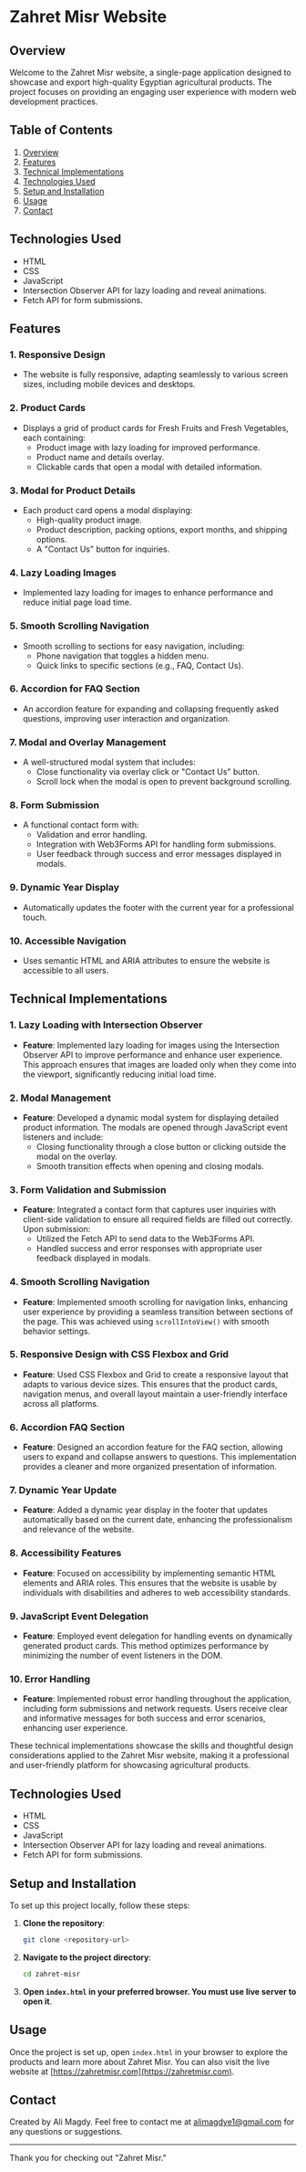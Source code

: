 # Zahret Misr Website

## Overview

Welcome to the Zahret Misr website, a single-page application designed to showcase and export high-quality Egyptian agricultural products. The project focuses on providing an engaging user experience with modern web development practices.

## Table of Contents

1. [Overview](#Overview)
2. [Features](#Features)
3. [Technical Implementations](#Technical-Implementations)
4. [Technologies Used](#technologies-used)
5. [Setup and Installation](#setup-and-installation)
6. [Usage](#usage)
7. [Contact](#contact)

## Technologies Used
- HTML
- CSS
- JavaScript
- Intersection Observer API for lazy loading and reveal animations.
- Fetch API for form submissions.

## Features

### 1. Responsive Design
- The website is fully responsive, adapting seamlessly to various screen sizes, including mobile devices and desktops.

### 2. Product Cards
- Displays a grid of product cards for Fresh Fruits and Fresh Vegetables, each containing:
  - Product image with lazy loading for improved performance.
  - Product name and details overlay.
  - Clickable cards that open a modal with detailed information.

### 3. Modal for Product Details
- Each product card opens a modal displaying:
  - High-quality product image.
  - Product description, packing options, export months, and shipping options.
  - A "Contact Us" button for inquiries.

### 4. Lazy Loading Images
- Implemented lazy loading for images to enhance performance and reduce initial page load time.

### 5. Smooth Scrolling Navigation
- Smooth scrolling to sections for easy navigation, including:
  - Phone navigation that toggles a hidden menu.
  - Quick links to specific sections (e.g., FAQ, Contact Us).

### 6. Accordion for FAQ Section
- An accordion feature for expanding and collapsing frequently asked questions, improving user interaction and organization.

### 7. Modal and Overlay Management
- A well-structured modal system that includes:
  - Close functionality via overlay click or "Contact Us" button.
  - Scroll lock when the modal is open to prevent background scrolling.

### 8. Form Submission
- A functional contact form with:
  - Validation and error handling.
  - Integration with Web3Forms API for handling form submissions.
  - User feedback through success and error messages displayed in modals.

### 9. Dynamic Year Display
- Automatically updates the footer with the current year for a professional touch.

### 10. Accessible Navigation
- Uses semantic HTML and ARIA attributes to ensure the website is accessible to all users.


## Technical Implementations

### 1. Lazy Loading with Intersection Observer
- **Feature**: Implemented lazy loading for images using the Intersection Observer API to improve performance and enhance user experience. This approach ensures that images are loaded only when they come into the viewport, significantly reducing initial load time.

### 2. Modal Management
- **Feature**: Developed a dynamic modal system for displaying detailed product information. The modals are opened through JavaScript event listeners and include:
  - Closing functionality through a close button or clicking outside the modal on the overlay.
  - Smooth transition effects when opening and closing modals.

### 3. Form Validation and Submission
- **Feature**: Integrated a contact form that captures user inquiries with client-side validation to ensure all required fields are filled out correctly. Upon submission:
  - Utilized the Fetch API to send data to the Web3Forms API.
  - Handled success and error responses with appropriate user feedback displayed in modals.

### 4. Smooth Scrolling Navigation
- **Feature**: Implemented smooth scrolling for navigation links, enhancing user experience by providing a seamless transition between sections of the page. This was achieved using `scrollIntoView()` with smooth behavior settings.

### 5. Responsive Design with CSS Flexbox and Grid
- **Feature**: Used CSS Flexbox and Grid to create a responsive layout that adapts to various device sizes. This ensures that the product cards, navigation menus, and overall layout maintain a user-friendly interface across all platforms.

### 6. Accordion FAQ Section
- **Feature**: Designed an accordion feature for the FAQ section, allowing users to expand and collapse answers to questions. This implementation provides a cleaner and more organized presentation of information.

### 7. Dynamic Year Update
- **Feature**: Added a dynamic year display in the footer that updates automatically based on the current date, enhancing the professionalism and relevance of the website.

### 8. Accessibility Features
- **Feature**: Focused on accessibility by implementing semantic HTML elements and ARIA roles. This ensures that the website is usable by individuals with disabilities and adheres to web accessibility standards.

### 9. JavaScript Event Delegation
- **Feature**: Employed event delegation for handling events on dynamically generated product cards. This method optimizes performance by minimizing the number of event listeners in the DOM.

### 10. Error Handling
- **Feature**: Implemented robust error handling throughout the application, including form submissions and network requests. Users receive clear and informative messages for both success and error scenarios, enhancing user experience.

These technical implementations showcase the skills and thoughtful design considerations applied to the Zahret Misr website, making it a professional and user-friendly platform for showcasing agricultural products.
  

## Technologies Used
- HTML
- CSS
- JavaScript
- Intersection Observer API for lazy loading and reveal animations.
- Fetch API for form submissions.

## Setup and Installation

To set up this project locally, follow these steps:

1. **Clone the repository**:
    ```bash
    git clone <repository-url>
    ```
2. **Navigate to the project directory**:
    ```bash
    cd zahret-misr
    ```
3. **Open `index.html` in your preferred browser. You must use live server to open it**.

## Usage

Once the project is set up, open `index.html` in your browser to explore the products and learn more about Zahret Misr. You can also visit the live website at [https://zahretmisr.com](https://zahretmisr.com).

## Contact

Created by Ali Magdy. Feel free to contact me at alimagdye1@gmail.com for any questions or suggestions.

---

Thank you for checking out "Zahret Misr."
